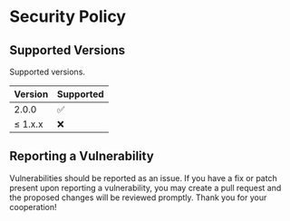 # Security Policy

## Supported Versions

Supported versions.

| Version | Supported          |
|---------|--------------------|
| 2.0.0   | :white_check_mark: |
| ≤ 1.x.x | :x:                |

## Reporting a Vulnerability

Vulnerabilities should be reported as an issue. If you have a fix or patch present upon reporting a vulnerability, you may create a pull request and the proposed changes will be reviewed promptly. Thank you for your cooperation!
